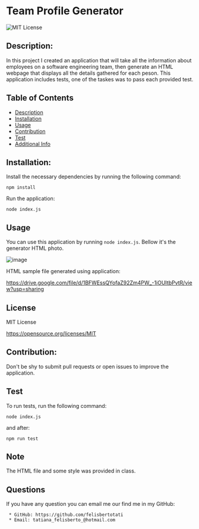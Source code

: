 # Team Profile Generator

![MIT License](https://img.shields.io/badge/license-MIT-blue.svg)

## Description:

In this project I created an application that will take all the information about employees on a software engineering team, then generate an HTML webpage that displays all the details gathered for each peson. This application includes tests, one of the taskes was to pass each provided test.

## Table of Contents

- [Description](#description)
- [Installation](#installation)
- [Usage](#usage)
- [Contribution](#contribution)
- [Test](#test)
- [Additional Info](#github)

## Installation:

Install the necessary dependencies by running the following command:

`npm install`

Run the application:

`node index.js`

## Usage

You can use this application by running `node index.js`.
Bellow it's the generator HTML photo.

 ![image](https://user-images.githubusercontent.com/116450519/221925088-ad9d3532-1f95-4ce8-9537-26644768c958.png)
 
HTML sample file generated using application:
 
https://drive.google.com/file/d/1BFWEssQYofaZ92Zm4PW_-1iOUItbPvtR/view?usp=sharing

## License

MIT License

https://opensource.org/licenses/MIT

## Contribution:

Don't be shy to submit pull requests or open issues to improve the application.

## Test

To run tests, run the following command:

`node index.js`

and after:

`npm run test`

## Note

The HTML file and some style was provided in class.

## Questions

If you have any question you can email me our find me in my GitHub:

     * GitHub: https://github.com/felisbertotati
     * Email: tatiana_felisberto_@hotmail.com
